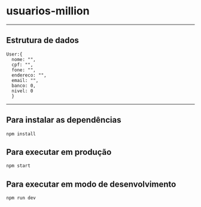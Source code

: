 # usuarios-million
---
## Estrutura de dados
```
User:{
  nome: "",
  cpf: "",
  fone: "",
  endereco: "",
  email: "",
  banco: 0,
  nivel: 0
  }
  ```
---
## Para instalar as dependências

`npm install`

## Para executar em produção

`npm start`

## Para executar em modo de desenvolvimento

`npm run dev`